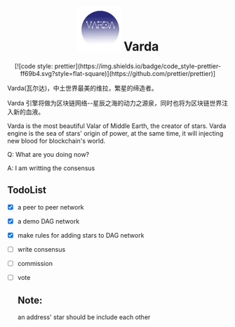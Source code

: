 <h1 align=center><img src="./src/images/logo.jpeg" width=100/> Varda </h1>

<center> [![code style: prettier](https://img.shields.io/badge/code_style-prettier-ff69b4.svg?style=flat-square)](https://github.com/prettier/prettier)] </center>

Varda(瓦尔达)，中土世界最美的维拉，繁星的缔造者。

Varda 引擎将做为区块链网络--星辰之海的动力之源泉，同时也将为区块链世界注入新的血液。

Varda is the most beautiful Valar of Middle Earth, the creator of stars.
Varda engine is the sea of stars' origin of power, at the same time, it will injecting new blood for blockchain's world.

Q: What are you doing now?

A: I am writting the consensus

## TodoList

* [x] a peer to peer network
* [x] a demo DAG network
* [x] make rules for adding stars to DAG network
* [ ] write consensus
* [ ] commission
* [ ] vote

  ## Note:

  an address' star should be include each other
